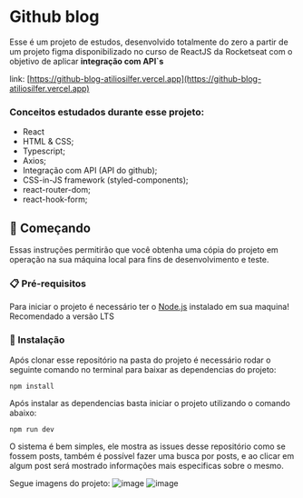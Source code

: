 # Github blog

Esse é um projeto de estudos, desenvolvido totalmente do zero a partir de um projeto figma disponibilizado no curso de ReactJS da Rocketseat com o objetivo de aplicar **integração com API`s**

link: [https://github-blog-atiliosilfer.vercel.app](https://github-blog-atiliosilfer.vercel.app)

### Conceitos estudados durante esse projeto:
 - React
 - HTML & CSS;
 - Typescript;
 - Axios;
 - Integração com API (API do github);
 - CSS-in-JS framework (styled-components);
 - react-router-dom;
 - react-hook-form;

## 🚀 Começando

Essas instruções permitirão que você obtenha uma cópia do projeto em operação na sua máquina local para fins de desenvolvimento e teste.

### 📋 Pré-requisitos

Para iniciar o projeto é necessário ter o [Node.js](https://nodejs.org/en) instalado em sua maquina! Recomendado a versão LTS

### 🔧 Instalação

Após clonar esse repositório na pasta do projeto é necessário rodar o seguinte comando no terminal para baixar as dependencias do projeto:

```
npm install
```

Após instalar as dependencias basta iniciar o projeto utilizando o comando abaixo:

```
npm run dev
```

O sistema é bem simples, ele mostra as issues desse repositório como se fossem posts, também é possível fazer uma busca por posts, e ao clicar em algum post será mostrado informações mais especificas sobre o mesmo.

Segue imagens do projeto:
![image](https://github.com/atiliosilfer/github-blog/assets/42559266/1d5d8dd7-53b5-4653-91ba-97d26d21ce6a)
![image](https://github.com/atiliosilfer/github-blog/assets/42559266/a4bff47d-8c51-4603-8cb8-3818ce5698e7)
